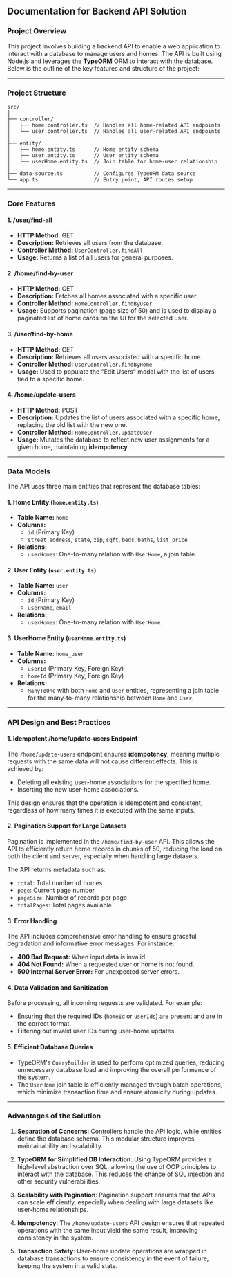 ## Documentation for Backend API Solution

### Project Overview

This project involves building a backend API to enable a web application to interact with a database to manage users and homes. The API is built using Node.js and leverages the **TypeORM** ORM to interact with the database. Below is the outline of the key features and structure of the project:

---

### Project Structure

```
src/
│
├── controller/
│   ├── home.controller.ts  // Handles all home-related API endpoints
│   └── user.controller.ts  // Handles all user-related API endpoints
│
├── entity/
│   ├── home.entity.ts      // Home entity schema
│   ├── user.entity.ts      // User entity schema
│   └── userHome.entity.ts  // Join table for home-user relationship
│
├── data-source.ts          // Configures TypeORM data source
└── app.ts                  // Entry point, API routes setup
```

---

### Core Features

#### 1. **/user/find-all**

- **HTTP Method:** GET
- **Description:** Retrieves all users from the database.
- **Controller Method:** `UserController.findAll`
- **Usage:** Returns a list of all users for general purposes.

#### 2. **/home/find-by-user**

- **HTTP Method:** GET
- **Description:** Fetches all homes associated with a specific user.
- **Controller Method:** `HomeController.findByUser`
- **Usage:** Supports pagination (page size of 50) and is used to display a paginated list of home cards on the UI for the selected user.

#### 3. **/user/find-by-home**

- **HTTP Method:** GET
- **Description:** Retrieves all users associated with a specific home.
- **Controller Method:** `UserController.findByHome`
- **Usage:** Used to populate the "Edit Users" modal with the list of users tied to a specific home.

#### 4. **/home/update-users**

- **HTTP Method:** POST
- **Description:** Updates the list of users associated with a specific home, replacing the old list with the new one.
- **Controller Method:** `HomeController.updateUser`
- **Usage:** Mutates the database to reflect new user assignments for a given home, maintaining **idempotency**.

---

### Data Models

The API uses three main entities that represent the database tables:

#### 1. **Home Entity (`home.entity.ts`)**

- **Table Name:** `home`
- **Columns:**
  - `id` (Primary Key)
  - `street_address`, `state`, `zip`, `sqft`, `beds`, `baths`, `list_price`
- **Relations:**
  - `userHomes`: One-to-many relation with `UserHome`, a join table.

#### 2. **User Entity (`user.entity.ts`)**

- **Table Name:** `user`
- **Columns:**
  - `id` (Primary Key)
  - `username`, `email`
- **Relations:**
  - `userHomes`: One-to-many relation with `UserHome`.

#### 3. **UserHome Entity (`userHome.entity.ts`)**

- **Table Name:** `home_user`
- **Columns:**
  - `userId` (Primary Key, Foreign Key)
  - `homeId` (Primary Key, Foreign Key)
- **Relations:**
  - `ManyToOne` with both `Home` and `User` entities, representing a join table for the many-to-many relationship between `Home` and `User`.

---

### API Design and Best Practices

#### 1. **Idempotent /home/update-users Endpoint**

The `/home/update-users` endpoint ensures **idempotency**, meaning multiple requests with the same data will not cause different effects. This is achieved by:

- Deleting all existing user-home associations for the specified home.
- Inserting the new user-home associations.

This design ensures that the operation is idempotent and consistent, regardless of how many times it is executed with the same inputs.

#### 2. **Pagination Support for Large Datasets**

Pagination is implemented in the `/home/find-by-user` API. This allows the API to efficiently return home records in chunks of 50, reducing the load on both the client and server, especially when handling large datasets.

The API returns metadata such as:

- `total`: Total number of homes
- `page`: Current page number
- `pageSize`: Number of records per page
- `totalPages`: Total pages available

#### 3. **Error Handling**

The API includes comprehensive error handling to ensure graceful degradation and informative error messages. For instance:

- **400 Bad Request:** When input data is invalid.
- **404 Not Found:** When a requested user or home is not found.
- **500 Internal Server Error:** For unexpected server errors.

#### 4. **Data Validation and Sanitization**

Before processing, all incoming requests are validated. For example:

- Ensuring that the required IDs (`homeId` or `userIds`) are present and are in the correct format.
- Filtering out invalid user IDs during user-home updates.

#### 5. **Efficient Database Queries**

- TypeORM's `QueryBuilder` is used to perform optimized queries, reducing unnecessary database load and improving the overall performance of the system.
- The `UserHome` join table is efficiently managed through batch operations, which minimize transaction time and ensure atomicity during updates.

---

### Advantages of the Solution

1. **Separation of Concerns**: Controllers handle the API logic, while entities define the database schema. This modular structure improves maintainability and scalability.

2. **TypeORM for Simplified DB Interaction**: Using TypeORM provides a high-level abstraction over SQL, allowing the use of OOP principles to interact with the database. This reduces the chance of SQL injection and other security vulnerabilities.

3. **Scalability with Pagination**: Pagination support ensures that the APIs can scale efficiently, especially when dealing with large datasets like user-home relationships.

4. **Idempotency**: The `/home/update-users` API design ensures that repeated operations with the same input yield the same result, improving consistency in the system.

5. **Transaction Safety**: User-home update operations are wrapped in database transactions to ensure consistency in the event of failure, keeping the system in a valid state.
